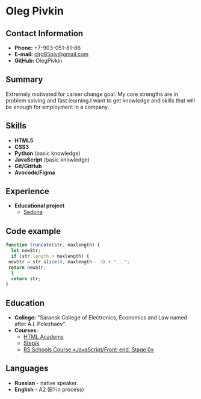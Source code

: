 # Oleg Pivkin

## Contact Information

- **Phone:** +7-903-051-81-86
- **E-mail:** olrg85piv@gmail.com
- **GitHub:** OlegPivkin

## Summary

Extremely motivated for career change goal. My core strengths are in problem solving and fast learning.I want to get knowledge and skills that will be enough for employment in a company.

## Skills

- **HTML5**
- **CSS3**
- **Python** (basic knowledge)
- **JavaScript** (basic knowledge)
- **Git/GitHub**
- **Avocode/Figma**

## Experience

- **Educational project**
  - [Sedona](https://github.com/OlegPivkin/1007589-sedona-26)

## Code example

```JavaScript
function truncate(str, maxlength) {
  let newStr;
  if (str.length > maxlength) {
 newStr = str.slice(0, maxlength - 3) + "...";
 return newStr;
  }
  return str;
}
```

## Education

- **College:** "Saransk College of Electronics, Economics and Law named after A.I. Polezhaev".
- **Courses:**
  - [HTML Academy](https://htmlacademy.ru/study)
  - [Stepik](https://stepik.org/cert/958776)
  - [RS Schools Course «JavaScript/Front-end. Stage 0»](https://rs.school/js-stage0/)

## Languages

- **Russian** - native speaker.
- **English** - A2 (B1 in process)
